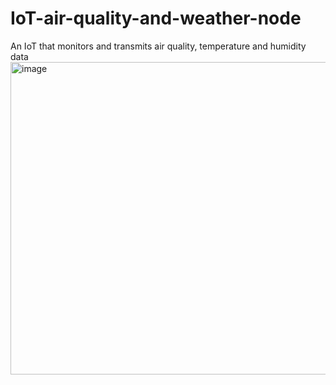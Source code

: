 # IoT-air-quality-and-weather-node
An IoT that monitors and transmits air quality, temperature and humidity data
<img width="1000" height="500" alt="image" src="https://github.com/user-attachments/assets/d1a6f38d-9ee0-4b5a-a6eb-2a31d4cc65c8" />
